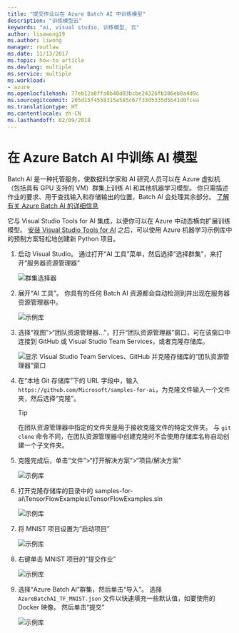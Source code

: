 ```yaml
---
title: "提交作业以在 Azure Batch AI 中训练模型"
description: "训练模型云"
keywords: "ai, visual studio, 训练模型, 云"
author: lisawong19
ms.author: liwong
manager: routlaw
ms.date: 11/13/2017
ms.topic: how-to article
ms.devlang: multiple
ms.service: multiple
ms.workload:
- azure
ms.openlocfilehash: 77eb12a8ffa0b40d83bcbe24326fb386eb0a4d9c
ms.sourcegitcommit: 205d15f4558315e585c67f33d5335d5b41d0fcea
ms.translationtype: HT
ms.contentlocale: zh-CN
ms.lasthandoff: 02/09/2018
---
```

# <a name="train-ai-models-in-azure-batch-ai"></a>在 Azure Batch AI 中训练 AI 模型

Batch AI 是一种托管服务，使数据科学家和 AI 研究人员可以在 Azure 虚拟机（包括具有 GPU 支持的 VM）群集上训练 AI 和其他机器学习模型。 你只需描述作业的要求、用于查找输入和存储输出的位置，Batch AI 会处理其余部分。 [了解有关 Azure Batch AI 的详细信息](https://docs.microsoft.com/azure/batch-ai/overview) 

它与 Visual Studio Tools for AI 集成，以便你可以在 Azure 中动态横向扩展训练模型。  [安装 Visual Studio Tools for AI](installation.md) 之后，可以使用 Azure 机器学习示例库中的预制方案轻松地创建新 Python 项目。

1. 启动 Visual Studio。 通过打开“AI 工具”菜单，然后选择“选择群集”，来打开“服务器资源管理器”  

    ![群集选择器](media\train-model\select-cluster.png)

     
2. 展开“AI 工具”。 你具有的任何 Batch AI 资源都会自动检测到并出现在服务器资源管理器中。 
    
    ![示例库](media\train-model\batchai.png)

3. 选择“视图”>“团队资源管理器...”，打开“团队资源管理器”窗口，可在该窗口中连接到 GitHub 或 Visual Studio Team Services，或者克隆存储库。

    ![显示 Visual Studio Team Services、GitHub 并克隆存储库的“团队资源管理器”窗口](media\train-model\team-explorer.png)

4. 在“本地 Git 存储库”下的 URL 字段中，输入 `https://github.com/Microsoft/samples-for-ai`，为克隆文件输入一个文件夹，然后选择“克隆”。

    > [!Tip]
    > 在团队资源管理器中指定的文件夹是用于接收克隆文件的特定文件夹。 与 `git clone` 命令不同，在团队资源管理器中创建克隆时不会使用存储库名称自动创建一个子文件夹。

5. 克隆完成后，单击“文件”>“打开解决方案”>“项目/解决方案”
    
    ![示例库](media\train-model\open-solution.png)

5. 打开克隆存储库的目录中的 samples-for-ai\TensorFlowExamples\TensorFlowExamples.sln 

    ![示例库](media\train-model\tensorflowexamples.png)

5. 将 MNIST 项目设置为“启动项目”

    ![示例库](media\train-model\mnist-startup.png)

1. 右键单击 MNIST 项目的“提交作业”

    ![示例库](media\train-model\submit-job.png)

1. 选择“Azure Batch AI”群集，然后单击“导入”。 选择 `AzureBatchAI_TF_MNIST.json` 文件以快速填充一些默认值，如要使用的 Docker 映像。 然后单击“提交”

    ![示例库](media\train-model\submit-batch.png)